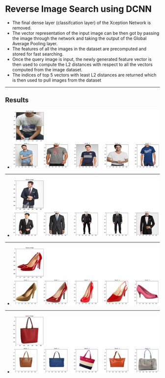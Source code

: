 # Reverse Image Search using DCNN
 - The final dense layer (classifcation layer) of the Xception Network is removed.
 - The vector representation of the input image can be then got by passing the image through the network and taking the output of the Global Average Pooling layer.
 - The features of all the images in the dataset are precomputed and stored for fast searching.
 - Once the query image is input, the newly generated feature vector is then used to compute the L2 distances with respect to all the vectors computed from the image dataset.
 - The indices of top 5 vectors with least L2 distances are returned which is then used to pull images from the dataset
___
## Results
 - ![alt text](results/test.png)
 ___
 - ![alt text](results/test2.png)
 ___
 - ![alt text](results/test3.png)
 ___
 - ![alt text](results/test4.png)
